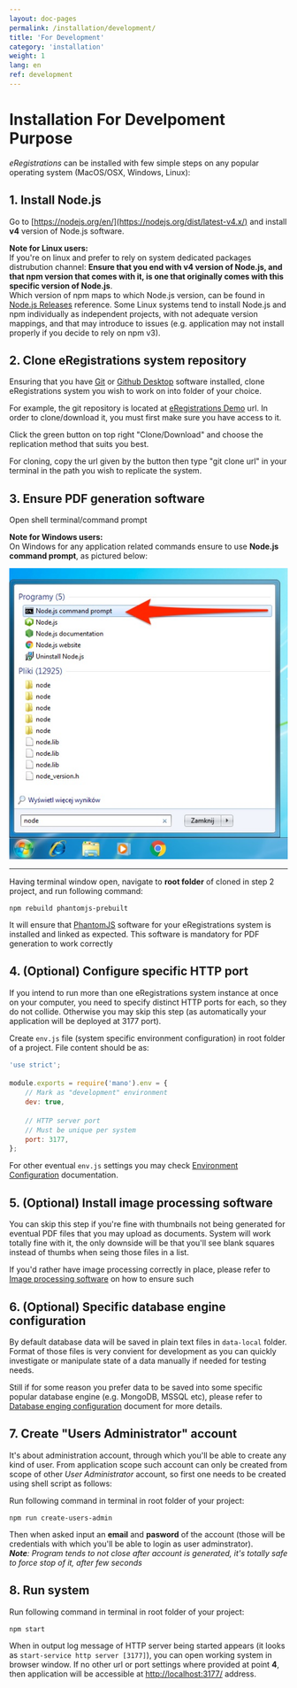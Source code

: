```yaml
---
layout: doc-pages
permalink: /installation/development/
title: 'For Development'
category: 'installation'
weight: 1
lang: en
ref: development
---
```


# Installation For Develpoment Purpose

_eRegistrations_ can be installed with few simple steps on any popular operating system (MacOS/OSX, Windows, Linux):

## 1. Install Node.js

Go to [https://nodejs.org/en/](https://nodejs.org/dist/latest-v4.x/) and install __v4__ version of Node.js software.

__Note for Linux users:__  
If you're on linux and prefer to rely on system dedicated packages distrubution channel: __Ensure that you end with v4 version of  Node.js, and that npm version that comes with it, is one that originally comes with this specific version of Node.js__.  
Which version of npm maps to which Node.js version, can be found in [Node.js Releases](https://nodejs.org/en/download/releases/) reference. Some Linux systems tend to install Node.js and npm individually as independent projects, with not adequate version mappings, and that may introduce to issues (e.g. application may not install properly if you decide to rely on npm v3).

## 2. Clone eRegistrations system repository

Ensuring that you have [Git](https://git-scm.com/) or [Github Desktop](https://desktop.github.com/) software installed, clone eRegistrations system you wish to work on into folder of your choice.

For example, the git repository is located at [eRegistrations Demo](https://github.com/egovernment/eregistrations-demo) url. In order to clone/download it, you must first make sure you have access to it. 

Click the green button on top right "Clone/Download" and choose the replication method that suits you best.

For cloning, copy the url given by the button then type "git clone url" in your terminal in the path you wish to replicate the system.


## 3. Ensure PDF generation software

Open shell terminal/command prompt

__Note for Windows users:__  
On Windows for any application related commands ensure to use __Node.js command prompt__, as pictured below:

<img src="/img/windows-terminal.jpg" />

---

Having terminal window open, navigate to __root folder__ of cloned in step 2 project, and run following command:

```
npm rebuild phantomjs-prebuilt
```

It will ensure that [PhantomJS](http://phantomjs.org/) software for your eRegistrations system is installed and linked as expected. This software is mandatory for PDF generation to work correctly

## 4. (Optional) Configure specific HTTP port

If you intend to run more than one eRegistrations system instance at once on your computer, you need to specify distinct HTTP ports for each, so they do not collide. Otherwise you may skip this step (as automatically your application will be deployed at 3177 port).

Create `env.js` file (system specific environment configuration) in root folder of a project. File content should be as:

```javascript
'use strict';

module.exports = require('mano').env = {
	// Mark as "development" environment
	dev: true,

	// HTTP server port
	// Must be unique per system
	port: 3177,
};
```

For other eventual `env.js` settings you may check [Environment Configuration](/installation/enviroment) documentation.

## 5. (Optional) Install image processing software

You can skip this step if you're fine with thumbnails not being generated for eventual PDF files that you may upload as documents.
System will work totally fine with it, the only downside will be that you'll see blank squares instead of thumbs when seing those files in a list.

If you'd rather have image processing correctly in place, please refer to [Image processing software](/installation/enviroment) on how to ensure such

## 6. (Optional) Specific database engine configuration

By default database data will be saved in plain text files in `data-local` folder. Format of those files is very convient for development as you can quickly investigate or manipulate state of a data manually if needed for testing needs.

Still if for some reason you prefer data to be saved into some specific popular database engine (e.g. MongoDB, MSSQL etc), please refer to [Database enging configuration](/installation/database-engine) document for more details.

## 7. Create "Users Administrator" account

It's about administration account, through which you'll be able to create any kind of user. From application scope such account can only be created from scope of other _User Administrator_ account, so first one needs to be created using shell script as follows:

Run following command in terminal in root folder of your project:

```
npm run create-users-admin
```

Then when asked input an __email__ and __pasword__ of the account (those will be credentials with which you'll be able to login as user adminstrator).  
_**Note**: Program tends to not close after account is generated, it's totally safe to force stop of it, after few seconds_

## 8. Run system

Run following command in terminal in root folder of your project:

```
npm start
```

When in output log message of HTTP server being started appears (it looks as `start-service http server [3177]`), you can open working system in browser window. If no other url or port settings where provided at point __4__, then application will be accessible at [http://localhost:3177/](http://localhost:3177/) address.
